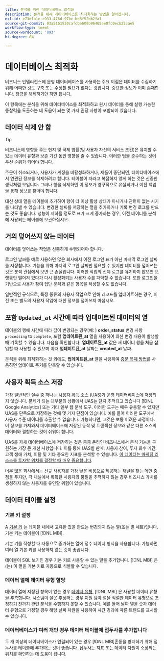 ```yaml
---
title: 분석을 위한 데이터베이스 최적화
description: 분석을 위해 데이터베이스를 최적화하는 방법을 알아봅니다.
exl-id: e73e1a1e-c933-476d-97bc-bd8f52bb2fa1
source-git-commit: 03a5161930cafcbe600b96465ee0fc0ecb25cae8
workflow-type: tm+mt
source-wordcount: '893'
ht-degree: 0%

---
```


# 데이터베이스 최적화

비즈니스 인텔리전스에 운영 데이터베이스를 사용하는 주요 이점은 데이터를 수집하기 위해 어떠한 것도 구축 또는 수정할 필요가 없다는 것입니다. 중요한 정보가 이미 존재합니다. 잠금을 해제하기만 하면 됩니다.

이 항목에는 분석을 위해 데이터베이스를 최적화하고 원시 데이터를 통해 실행 가능한 통찰력을 도출하는 데 도움이 되는 몇 가지 권장 사항이 포함되어 있습니다.

## 데이터 삭제 안 함

>[!TIP]
>
>비즈니스에 영향을 주는 현지 및 국제 법률(및 사용자 자신의 서비스 조건)은 유지할 수 있는 데이터 유형과 보존 기간 동안 영향을 줄 수 있습니다. 이러한 법을 준수하는 것이 우선 순위가 되어야 합니다.

주문이 취소되거나, 사용자가 계정을 비활성화하거나, 제품이 중단되면, 데이터베이스에서 연관된 정보를 삭제하려고 합니다. 테이블이 자라고 복잡하지 않게 하는 것은 신중한 생각처럼 보입니다. 그러나 행을 삭제하면 이 정보가 영구적으로 유실되거나 이전 백업을 통해 정보를 찾아야 합니다.

대신 상태 열을 테이블에 추가하여 행이 더 이상 활성 상태가 아니거나 관련이 없는 시기를 나타낼 수 있습니다. 변경한 날짜를 저장하는 열을 추가하거나 기록 변경 로그를 만드는 것도 좋습니다. 성능이 저하될 정도로 표가 크게 증가하는 경우, 이전 데이터를 분석에 사용되는 테이블에 보관하십시오.

## 거의 덮어쓰지 않는 데이터

데이터를 덮어쓰는 작업은 신중하게 수행되어야 합니다.

로그인 날짜를 예로 사용하면 많은 회사에서 이전 로그인 표가 아닌 마지막 로그인 날짜를 저장합니다. 기능을 위해 마지막 로그인 날짜만 필요할 수 있지만 데이터를 덮어쓰는 것은 분석 관점에서 보면 큰 손실입니다. 이러한 작업의 전체 로그를 유지하지 않으면 오랫동안 떨어져 있다가 다시 활성화되는 사용자 수를 파악할 수 없습니다. 또한 로그인을 기반으로 사용자 참여 집단 분석과 같은 항목을 작성할 수도 없습니다.

일반적인 규칙으로, 특정 종류의 사용자 작업으로 인해 레코드를 업데이트하는 경우, 이전 또는 별도의 사용자 작업에 대한 정보를 덮어쓰지 마십시오.

## 포함 `Updated_at` 시간에 따라 업데이트된 데이터의 열

테이블의 행에 시간에 따라 값이 변경되는 경우(예: ) **order\_status** 변경 사항`processing` to `complete`, 포함 **업데이트된\_at** 열을 사용하여 최신 변경 내용이 발생할 때 기록할 수 있습니다. 다음을 확인합니다. **업데이트된\_at** 값은 새 데이터 행을 처음 삽입할 때 사용할 수 있으며 이때 **업데이트된\_at** 날짜는 **created\_at** 날짜.

분석을 위해 최적화하는 것 외에도, **업데이트된\_at** 열을 사용하여 [증분 복제 방법](../data-analyst/data-warehouse-mgr/cfg-replication-methods.md)를 사용하면 업데이트 주기를 단축할 수 있습니다.

## 사용자 획득 소스 저장

가장 일반적인 실수 중 하나는 [사용자 획득 소스](../data-analyst/analysis/google-track-user-acq.md) (UAS)가 운영 데이터베이스에 저장되지 않습니다. 문제가 되는 대부분의 상황에서 UAS는 단지 추적되고 있습니다 [!DNL Google Analytics] 또는 기타 일부 웹 분석 도구. 이러한 도구는 매우 유용할 수 있지만 UAS를 단독으로 저장하는 것에 몇 가지 단점이 있습니다. 예를 들어 이러한 도구에서 사용자 수준 데이터를 추출할 수 없습니다. 가능하다면, 그것은 보통 어려운 과정이다. 이 정보를 가져와서 데이터베이스에 저장된 동작 및 트랜잭션 정보와 같은 다른 소스의 데이터와 결합하는 것이 쉬워야 합니다.

UAS를 자체 데이터베이스에 저장하는 것은 종종 온라인 비즈니스에서 분석 기능을 구현하는 가장 큰 개선 사항입니다. 이를 통해 UAS별 판매, 사용자 참여, 투자 회수 기간, 고객 생애 가치, 이탈 및 기타 중요한 지표를 분석할 수 있습니다. [이 데이터는 마케팅 리소스를 투자할 위치를 결정할 때 매우 중요합니다](../data-analyst/analysis/most-value-source-channel.md).

너무 많은 회사에서는 신규 사용자를 가장 낮은 비용으로 제공하는 채널을 찾는 데만 중점을 두지만, 각 채널에서 획득한 사용자의 품질을 추적하지 않는 경우 비즈니스 가치를 생성하지 않는 사용자를 유인할 위험이 있습니다.

## 데이터 테이블 설정

### 기본 키 설정

A [기본 키](http://en.wikipedia.org/wiki/Unique_key) 는 테이블 내에서 고유한 값을 만드는 변경되지 않는 열(또는 열 세트)입니다. 기본 키는 테이블이 [!DNL MBI].

기본 키를 작성할 때 자동으로 증가하는 열에 정수 데이터 형식을 사용합니다. 가능하면 여러 열 기본 키를 사용하지 않는 것이 좋습니다.

테이블이 SQL 보기인 경우 기본 키로 사용할 수 있는 열을 추가합니다. [!DNL MBI] 은(는) 이 열을 기본 키로 자동으로 식별할 수 있습니다.

### 데이터 열에 데이터 유형 할당

데이터 열에 지정된 항목이 없는 경우 [데이터 유형](http://en.wikipedia.org/wiki/Data_type), [!DNL MBI] 은 사용할 데이터 유형을 추측합니다. 시스템이 잘못 추정하는 경우 지원 팀이 열을 적절한 데이터 유형으로 조정하기 전까지 관련 분석을 수행하지 못할 수 있습니다. 예를 들어 날짜 열을 숫자 데이터 유형으로 가정할 경우 해당 날짜 차원을 사용하여 시간 경과에 따른 트렌드를 표시할 수 있습니다.

### 데이터베이스가 여러 개인 경우 데이터 테이블에 접두사를 추가합니다

두 개 이상의 데이터베이스가 연결되어 있는 경우 [!DNL MBI]혼동을 방지하기 위해 접두사를 테이블에 추가하는 것이 좋습니다. 접두사는 지표 또는 데이터 차원이 소싱되는 위치를 확인하는 데 도움이 됩니다.
